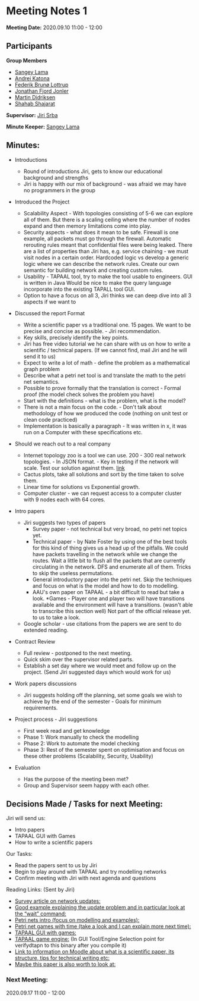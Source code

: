 # Meeting Notes 1

**Meeting Date:** 2020.09.10 11:00 - 12:00

## Participants
**Group Members**
* [Sangey Lama](mailto:slama20@student.aau.dk)
* [Andrei Katona](mailto:akaton20@student.aau.dk)
* [Federik Brunø Lottrup](mailto:fbruna17@student.aau.dk)
* [Jonathan Fjord Jonler](mailto:jjanle17@student.aau.dk)
* [Martin Didriksen](mailto:mdidri15@student.aau.dk)
* [Shahab Shajarat](mailto:sshaja17@student.aau.dk)

**Supervisor:** [Jiri Srba](mailto:srba@cs.aau.dk)

**Minute Keeper:** [Sangey Lama](mailto:slama20@student.aau.dk)

## Minutes:

* Introductions
  * Round of introductions Jiri, gets to know our educational background and strengths
  * Jiri is happy with our mix of background - was afraid we may have no programmers in the group


* Introduced the Project
  * Scalability Aspect - With topologies consisting of 5-6 we can explore all of them. But there is a
scaling ceiling where the number of nodes expand and then memory limitations come into play.
  * Security aspects - what does it mean to be safe. Firewall is one example, all packets must go
through the firewall. Automatic rerouting rules meant that confidential files were being leaked.
There are a list of properties than Jiri has, e.g. service chaining - we must visit nodes in a certain
order. Hardcoded logic vs develop a generic logic where we can describe the network rules.
Create our own semantic for building network and creating custom rules.
  * Usability - TAPAAL tool, try to make the tool usable to engineers. GUI is written in Java
Would be nice to make the query language incorporate into the existing TAPALL tool GUI.
  * Option to have a focus on all 3, Jiri thinks we can deep dive into all 3 aspects if we want to


* Discussed the report Format
  * Write a scientific paper vs a traditional one. 15 pages. We want to be precise
and concise as possible. - Jiri recommendation.
  * Key skills, precisely identify the key points.
  * Jiri has free video tutorial we he can share with us on how to write a scientific
/ technical papers. (If we cannot find, mail Jiri and he will send it to us)
  * Expect to write a lot of math - define the problem as a mathematical graph problem
  * Describe what a petri net tool is and translate the math to the petri net semantics.
  * Possible to prove formally that the translation is correct - Formal proof (the model
check solves the problem you have)
  * Start with the definitions - what is the problem, what is the model?
  * There is not a main focus on the code. - Don't talk about methodology of how we produced
the code (nothing on unit test or clean code practiced)
  * Implementation is basically a paragraph - It was written in x, it was run on a Computer
with these specifications etc.


* Should we reach out to a real company
  * Internet topology zoo is a tool we can use. 200 - 300 real network topologies. - In
JSON format. - Key in testing if the network will scale. Test our solution against them.
[link](http://www.topology-zoo.org/)
  * Cactus plots, take all solutions and sort by the time taken to solve them.
  * Linear time for solutions vs Exponential growth.
  * Computer cluster - we can request access to a computer cluster with 9 nodes each with 64
cores.


* Intro papers
  * Jiri suggests two types of papers
    * Survey paper - not technical but very broad, no petri net topics yet.
    * Technical paper - by Nate Foster by using one of the best tools for this kind of thing
    gives us a head up of the pitfalls. We could have packets travelling in the network while
    we change the routes. Wait a little bit to flush all the packets that are currently circulating
    in the network. DFS and enumerate all of them. Tricks to skip the useless permutations.
    * General introductory paper into the petri net. Skip the techniques and focus on
    what is the model and how to do to modelling.
    * AAU's own paper on TAPAAL - a bit difficult to read but take a look.
    *Games - Player one and player two will have transitions available and the environment
    will have a transitions. (wasn't able to transcribe this section well) Not part of the official release yet.
    to us to take a look.
  * Google scholar - use citations from the papers we are sent to do extended
  reading.


* Contract Review
  * Full review - postponed to the next meeting.
  * Quick skim over the supervisor related parts.
  * Establish a set day where we would meet and follow up on the project. (Send Jiri
  suggested days which would work for us)


* Work papers discussions
  * Jiri suggests holding off the planning, set some goals we wish to achieve by the end of
  the semester - Goals for minimum requirements.


* Project process - Jiri suggestions
  * First week read and get knowledge
  * Phase 1: Work manually to check the modelling
  * Phase 2: Work to automate the model checking
  * Phase 3: Rest of the semester spent on optimisation and focus on these other problems
  (Scalability, Security, Usability)

* Evaluation
  * Has the purpose of the meeting been met?
  * Group and Supervisor seem happy with each other.


## Decisions Made / Tasks for next Meeting:
Jiri will send us:
  * Intro papers
  * TAPAAL GUI with Games
  * How to write a scientific papers


Our Tasks:
* Read the papers sent to us by Jiri
* Begin to play around with TAPAAL and try modelling networks
* Confirm meeting with Jiri with next agenda and questions

Reading Links: (Sent by Jiri)
* [Survey article on network updates:](https://www.google.com/url?sa=t&rct=j&q=&esrc=s&source=web&cd=&ved=2ahUKEwjfiZmgmd7rAhWR2KQKHTdLD8sQFjABegQIBBAB&url=https%3A%2F%2Fwww.cs.bgu.ac.il%2F~frankel%2FStefan-Schmid%2Fsurvey-network-update-sdn.pdf&usg=AOvVaw1djlHN_kGDIEddrDwJ3O1p)
* [Good example explaining the update problem and in particular look at the “wait” command:](https://www.google.com/url?sa=t&rct=j&q=&esrc=s&source=web&cd=&ved=2ahUKEwjfiZmgmd7rAhWR2KQKHTdLD8sQFjACegQIBhAB&url=https%3A%2F%2Fwww.cs.cornell.edu%2F~jnfoster%2Fpapers%2Ffrenetic-update-synthesis-pldi15.pdf&usg=AOvVaw2omXECwzoS6JDwlxrC_JC9)
* [Petri nets intro (focus on modelling and examples):](https://ieeexplore.ieee.org/stamp/stamp.jsp?tp=&arnumber=24143)
* [Petri net games with time (take a look and I can explain more next time):](http://www.cs.aau.dk/~srba/files/JLS:SPIN:16.pdf)
* [TAPAAL GUI with games:](https://code.launchpad.net/~tapaal-developers/tapaal/trunk)
* [TAPAAL game engine:](https://code.launchpad.net/~verifydtapn-contributers/verifydtapn/trunk) (In GUI Tool/Engine Selection point for verifydtapn to this binary after you compile it)
* [Link to information on Moodle about what is a scientific paper, its structure, tips for technical writing etc:](https://www.moodle.aau.dk/course/view.php?id=36374&section=9)
* [Maybe this paper is also worth to look at:](https://www.usenix.org/conference/nsdi15/technical-sessions/presentation/zhou)

### Next Meeting:
2020.09.17 11:00 - 12:00
